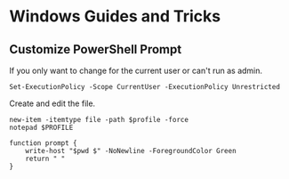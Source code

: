 # Windows Guides and Tricks

## Customize PowerShell Prompt

If you only want to change for the current user or can't run as admin.
```
Set-ExecutionPolicy -Scope CurrentUser -ExecutionPolicy Unrestricted
```

Create and edit the file.
```
new-item -itemtype file -path $profile -force
notepad $PROFILE
```

```
function prompt {
    write-host "$pwd $" -NoNewline -ForegroundColor Green
    return " "
}
```
